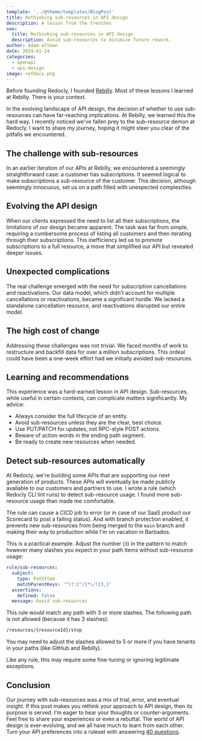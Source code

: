 ```yaml
---
template: '../@theme/templates/BlogPost'
title: Rethinking sub-resources in API design
description: A lesson from the trenches
seo:
  title: Rethinking sub-resources in API design
  description: Avoid sub-resources to minimize future rework.
author: adam-altman
date: 2024-01-24
categories:
  - openapi
  - api-design
image: refdocs.png
---
```


Before founding Redocly, I founded [Rebilly](https://www.rebilly.com).
Most of these lessons I learned at Rebilly.
There is your context.

In the evolving landscape of API design, the decision of whether to use sub-resources can have far-reaching implications.
At Rebilly, we learned this the hard way.
I recently noticed we've fallen prey to the sub-resource demon at Redocly.
I want to share my journey, hoping it might steer you clear of the pitfalls we encountered.

## The challenge with sub-resources

In an earlier iteration of our APIs at Rebilly, we encountered a seemingly straightforward case: a customer has subscriptions.
It seemed logical to make subscriptions a sub-resource of the customer.
This decision, although seemingly innocuous, set us on a path filled with unexpected complexities.

## Evolving the API design

When our clients expressed the need to list all their subscriptions, the limitations of our design became apparent.
The task was far from simple, requiring a cumbersome process of listing all customers and then iterating through their subscriptions.
This inefficiency led us to promote subscriptions to a full resource, a move that simplified our API but revealed deeper issues.

## Unexpected complications

The real challenge emerged with the need for subscription cancellations and reactivations.
Our data model, which didn’t account for multiple cancellations or reactivations, became a significant hurdle.
We lacked a standalone cancellation resource, and reactivations disrupted our entire model.

## The high cost of change

Addressing these challenges was not trivial.
We faced months of work to restructure and backfill data for over a million subscriptions.
This ordeal could have been a one-week effort had we initially avoided sub-resources.

## Learning and recommendations

This experience was a hard-earned lesson in API design.
Sub-resources, while useful in certain contexts, can complicate matters significantly.
My advice:

- Always consider the full lifecycle of an entity.
- Avoid sub-resources unless they are the clear, best choice.
- Use PUT/PATCH for updates, not RPC-style POST actions.
- Beware of action words in the ending path segment.
- Be ready to create new resources when needed.

## Detect sub-resources automatically

At Redocly, we're building some APIs that are supporting our next generation of products.
These APIs will eventually be made publicly available to our customers and partners to use.
I wrote a rule (which Redocly CLI lint runs) to detect sub-resource usage.
I found more sub-resource usage than made me comfortable.

The rule can cause a CICD job to error (or in case of our SaaS product our Scorecard to post a failing status).
And with branch protection enabled, it prevents new sub-resources from being merged to the `main` branch and making their way to production while I'm on vacation in Barbados.

This is a practical example.
Adjust the number (`3`) in the pattern to match however many slashes you expect in your path items without sub-resource usage:
```yaml
rule/sub-resources:
  subject:
    type: PathItem
    matchParentKeys: '^(?:[^/]*\/){3,}'
  assertions:
    defined: false
  message: Avoid sub-resources
```
This rule would match any path with 3 or more slashes.
The following path is not allowed (because it has 3 slashes):

```sh
/resources/{resourceId}/stop
```

You may need to adjust the slashes allowed to 5 or more if you have tenants in your paths (like GitHub and Rebilly).

Like any rule, this may require some fine-tuning or ignoring legitimate exceptions.

## Conclusion

Our journey with sub-resources was a mix of trial, error, and eventual insight.
If this post makes you rethink your approach to API design, then its purpose is served.
I’m eager to hear your thoughts or counter-arguments.
Feel free to share your experiences or even a rebuttal.
The world of API design is ever-evolving, and we all have much to learn from each other.
Turn your API preferences into a ruleset with answering [40 questions](../pages/api-governance/index.md).

